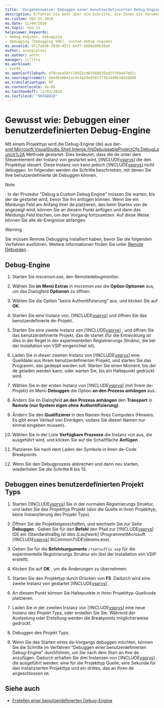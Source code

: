 ```yaml
---
title: 'Vorgehensweise: Debuggen einer benutzerdefinierten Debug-Engine | Microsoft-Dokumentation'
description: Erfahren Sie mehr über die Schritte, die Ihnen die Verwendung von Visual Studio zum Debuggen der benutzerdefinierten Debug-Engine oder eines benutzerdefinierten Projekt Typs ermöglichen.
ms.custom: SEO-VS-2020
ms.date: 11/04/2016
ms.topic: how-to
helpviewer_keywords:
- debug engines, debugging
- debugging [Debugging SDK], custom debug engines
ms.assetid: df27a8d6-3938-45ff-b47f-b684e80b38a0
author: acangialosi
ms.author: anthc
manager: jillfra
ms.workload:
- vssdk
ms.openlocfilehash: e79ceea58fc78922cd07bb6635ed2f399e97dd1c
ms.sourcegitcommit: bbed6a0b41ac4c4a24e8581ff3b34d96345ddb00
ms.translationtype: MT
ms.contentlocale: de-DE
ms.lasthandoff: 12/03/2020
ms.locfileid: "96560810"
---
```

# <a name="how-to-debug-a-custom-debug-engine"></a>Gewusst wie: Debuggen einer benutzerdefinierten Debug-Engine
Mit einem Projekttyp wird die Debug-Engine (de) aus der- <xref:Microsoft.VisualStudio.Shell.Interop.IVsDebuggableProjectCfg.DebugLaunch%2A> Methode gestartet. Dies bedeutet, dass die de unter dem Steuerelement der Instanz von gestartet wird, [!INCLUDE[vsprvs](../../code-quality/includes/vsprvs_md.md)] die den Projekttyp steuert. Diese Instanz von kann jedoch [!INCLUDE[vsprvs](../../code-quality/includes/vsprvs_md.md)] nicht debuggen. Im folgenden werden die Schritte beschrieben, mit denen Sie Ihre benutzerdefinierte de Debuggen können.

> [!NOTE]
> : In der Prozedur "Debug a Custom Debug Engine" müssen Sie warten, bis der de gestartet wird, bevor Sie ihn anfügen können. Wenn Sie ein Meldungs Feld am Anfang ihrer de platzieren, das beim Starten von de angezeigt wird, können Sie an diesem Punkt anfügen und dann das Meldungs Feld löschen, um den Vorgang fortzusetzen. Auf diese Weise können Sie alle de-Ereignisse abfangen.

> [!WARNING]
> Sie müssen Remote Debugging installiert haben, bevor Sie die folgenden Verfahren ausführen. Weitere Informationen finden Sie unter [Remote Debuggen](../../debugger/remote-debugging.md) .

## <a name="debug-a-custom-debug-engine"></a>Debug-Engine

1. Starten Sie *msvsmon.exe*, den Remotedebugmonitor.

2. Wählen Sie **im Menü Extras** in *msvsmon.exe* die **Option Optionen** aus, um das Dialogfeld **Optionen** zu öffnen.

3. Wählen Sie die Option "keine Authentifizierung" aus, und klicken Sie auf **OK**.

4. Starten Sie eine Instanz von, [!INCLUDE[vsprvs](../../code-quality/includes/vsprvs_md.md)] und öffnen Sie das benutzerdefinierte de-Projekt.

5. Starten Sie eine zweite Instanz von [!INCLUDE[vsprvs](../../code-quality/includes/vsprvs_md.md)] , und öffnen Sie das benutzerdefinierte Projekt, das de startet (für die Entwicklung ist dies in der Regel in der experimentellen Registrierungs Struktur, die bei der Installation von VSIP eingerichtet ist).

6. Laden Sie in dieser zweiten Instanz von [!INCLUDE[vsprvs](../../code-quality/includes/vsprvs_md.md)] eine Quelldatei aus Ihrem benutzerdefinierten Projekt, und starten Sie das Programm, das gedeppt werden soll. Warten Sie einen Moment, bis der de geladen werden kann, oder warten Sie, bis ein Haltepunkt gedrückt wird.

7. Wählen Sie in der ersten Instanz von [!INCLUDE[vsprvs](../../code-quality/includes/vsprvs_md.md)] (mit Ihrem de-Projekt) im Menü **Debuggen** die Option **an den Prozess anhängen** aus.

8. Ändern Sie im Dialogfeld **an den Prozess anhängen** den **Transport** in **Remote (nur System eigen ohne Authentifizierung)**.

9. Ändern Sie den **Qualifizierer** in den Namen Ihres Computers (Hinweis: Es gibt einen Verlauf von Einträgen, sodass Sie diesen Namen nur einmal eingeben müssen).

10. Wählen Sie in der Liste **Verfügbare Prozesse** die Instanz von aus, die ausgeführt wird, und klicken Sie auf die Schaltfläche **Anfügen** .

11. Platzieren Sie nach dem Laden der Symbole in ihren de-Code Breakpoints.

12. Wenn Sie den Debugprozess abbrechen und dann neu starten, wiederholen Sie die Schritte 6 bis 10.

## <a name="debug-a-custom-project-type"></a>Debuggen eines benutzerdefinierten Projekt Typs

1. Starten [!INCLUDE[vsprvs](../../code-quality/includes/vsprvs_md.md)] Sie in der normalen Registrierungs Struktur, und laden Sie das Projekttyp Projekt (also die Quelle in ihren Projekttyp, keine Instanziierung des Projekt Typs).

2. Öffnen Sie die Projekteigenschaften, und wechseln Sie zur Seite **Debuggen** . Geben Sie für den **Befehl** den Pfad zur [!INCLUDE[vsprvs](../../code-quality/includes/vsprvs_md.md)] IDE ein (Standardmäßig ist dies *[Laufwerk]* \Programme\Microsoft [!INCLUDE[vsprvs](../../code-quality/includes/vsprvs_md.md)] 8\Common7\IDE\devenv.exe).

3. Geben Sie für die **Befehlsargumente** `/rootsuffix exp` für die experimentelle Registrierungs Struktur ein (bei der Installation von VSIP erstellt).

4. Klicken Sie auf **OK** , um die Änderungen zu übernehmen.

5. Starten Sie den Projekttyp durch Drücken von **F5**. Dadurch wird eine zweite Instanz von gestartet [!INCLUDE[vsprvs](../../code-quality/includes/vsprvs_md.md)] .

6. An diesem Punkt können Sie Haltepunkte in ihren Projekttyp-Quellcode platzieren.

7. Laden Sie in der zweiten Instanz von [!INCLUDE[vsprvs](../../code-quality/includes/vsprvs_md.md)] eine neue Instanz des Projekt Typs, oder erstellen Sie Sie. Während der Auslastung oder Erstellung werden die Breakpoints möglicherweise gedrückt.

8. Debuggen des Projekt Typs.

9. Wenn Sie das Starten eines de-Vorgangs debuggen möchten, können Sie die Schritte im Verfahren "Debuggen einer benutzerdefinierten Debug-Engine" durchführen, um Sie nach dem Start an Ihre de anzufügen. Dadurch erhalten Sie drei Instanzen von [!INCLUDE[vsprvs](../../code-quality/includes/vsprvs_md.md)] , die ausgeführt werden: eine für die Projekttyp Quelle, eine Sekunde für den instanziierten Projekttyp und ein drittes, das an Ihren de angeschlossen ist.

## <a name="see-also"></a>Siehe auch
- [Erstellen einer benutzerdefinierten Debug-Engine](../../extensibility/debugger/creating-a-custom-debug-engine.md)
